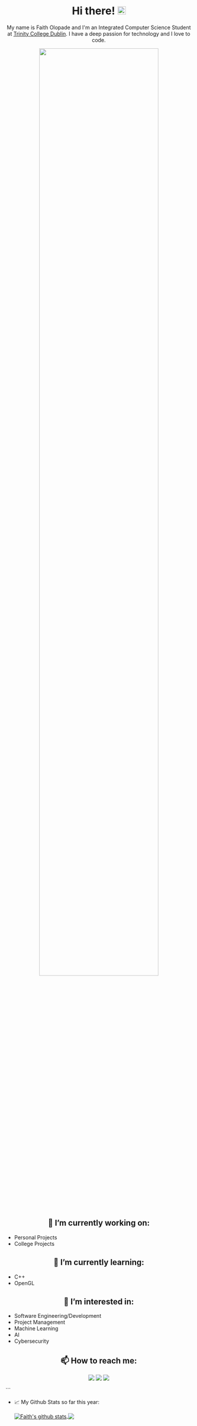<h1 align="center">Hi there! <img src="https://raw.githubusercontent.com/MartinHeinz/MartinHeinz/master/wave.gif" width="22"/></h1>

<p align="center">My name is Faith Olopade and I'm an Integrated Computer Science Student at <a href="https://www.tcd.ie/">Trinity College Dublin</a>. I have a deep passion for technology and I love to code.</p>

<p align="center"><img src="https://via.placeholder.com/800x200.png?text=Welcome+to+my+GitHub" width="80%"/></p>

<h2 align="center">🔭 I’m currently working on:</h2>

<ul>
  <li>Personal Projects</li>
  <li>College Projects</li>
</ul>

<h2 align="center">🌱 I’m currently learning:</h2>

<ul>
  <li>C++</li>
  <li>OpenGL</li>
</ul>

<h2 align="center">🤔 I’m interested in:</h2>

<ul>
  <li>Software Engineering/Development</li>
  <li>Project Management</li>
  <li>Machine Learning</li>
  <li>AI</li>
  <li>Cybersecurity</li>
</ul>

<h2 align="center">📫 How to reach me:</h2>

<p align="center">
  <a href="mailto:olopadef@tcd.ie"><img src="https://img.shields.io/badge/Email-D14836?style=for-the-badge&logo=gmail&logoColor=white"/></a>
  <a href="https://www.linkedin.com/in/faitholopade"><img src="https://img.shields.io/badge/LinkedIn-0A66C2?style=for-the-badge&logo=linkedin&logoColor=white"/></a>
  <a href="https://discord.gg/rZuunpWU"><img src="https://img.shields.io/badge/Discord-7289DA?style=for-the-badge&logo=discord&logoColor=white"/></a>
</p>
```
  
  
  
- 📈 My Github Stats so far this year:

  <a href="https://github.com/faitholopade">
   <img align="center" src="https://github-readme-stats-git-masterrstaa-rickstaa.vercel.app/api?username=faitholopade&show_icons=true&theme=light&line_height=40" alt="Faith's github stats"/>
  </a>

  <a href="https://github.com/faitholopade">
    <img align="center" src="https://github-readme-stats-git-masterrstaa-rickstaa.vercel.app/api/top-langs/?username=faitholopade&theme=light&hide_langs_below=1" />
  </a>

<!--
**faitholopade/faitholopade** is a ✨ _special_ ✨ repository because its `README.md` (this file) appears on your GitHub profile.

Here are some ideas to get you started:

- 🔭 I’m currently working on My Own Projects
- 🌱 I’m currently learning Java
- 👯 I’m looking to collaborate on ...
- 🤔 I’m looking for help with ...
- 💬 Ask me about ...
- 📫 How to reach me: 
<a href="mailto:olopadef@tcd.ie?"><img src="https://img.shields.io/badge/gmail-%23DD0031.svg?&style=for-the-badge&logo=gmail&logoColor=white"/></a>
- 😄 Pronouns: ...
- ⚡ Fun fact: ...
-->
